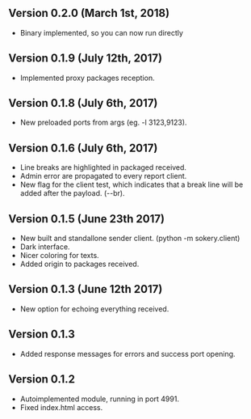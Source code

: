 ## Version 0.2.0 (March 1st, 2018)
* Binary implemented, so you can now run directly

## Version 0.1.9 (July 12th, 2017)
* Implemented proxy packages reception.

## Version 0.1.8 (July 6th, 2017)
* New preloaded ports from args (eg. -l 3123,9123).

## Version 0.1.6 (July 6th, 2017)
* Line breaks are highlighted in packaged received.
* Admin error are propagated to every report client.
* New flag for the client test, which indicates that a break line will be added after the payload. (--br).

## Version 0.1.5 (June 23th 2017)
* New built and standallone sender client. (python -m sokery.client)
* Dark interface.
* Nicer coloring for texts.
* Added origin to packages received.

## Version 0.1.3 (June 12th 2017)
* New option for echoing everything received.

## Version 0.1.3
* Added response messages for errors and success port opening.

## Version 0.1.2
* Autoimplemented module, running in port 4991.
* Fixed index.html access.